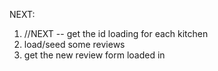 NEXT: 
1. //NEXT -- get the id loading for each kitchen 
2. load/seed some reviews
3. get the new review form loaded in 
